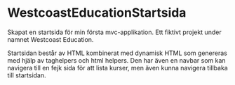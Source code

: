 # WestcoastEducationStartsida

Skapat en startsida för min första mvc-applikation. Ett fiktivt projekt under namnet Westcoast Education.

Startsidan  består av HTML kombinerat med dynamisk HTML som genereras med hjälp av taghelpers och html helpers. Den har även en navbar som kan navigera till en fejk sida för att lista kurser, men även kunna navigera tillbaka till startsidan.
